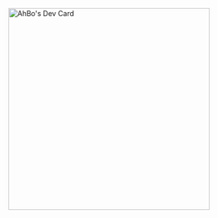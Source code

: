 <a href="https://app.daily.dev/ahbo"><img src="https://api.daily.dev/devcards/85915da2e2294f5ab02102b3acf38802.png?r=l5l" width="400" alt="AhBo's Dev Card"/></a>

<!--
**ahbo/ahbo** is a ✨ _special_ ✨ repository because its `README.md` (this file) appears on your GitHub profile.

Here are some ideas to get you started:

- 🔭 I’m currently working on ...
- 🌱 I’m currently learning ...
- 👯 I’m looking to collaborate on ...
- 🤔 I’m looking for help with ...
- 💬 Ask me about ...
- 📫 How to reach me: ...
- 😄 Pronouns: ...
- ⚡ Fun fact: ...
-->
